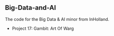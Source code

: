 ## Big-Data-and-AI
The code for the Big Data &amp; AI minor from InHolland.

- Project 17: Gambit: Art Of Warg